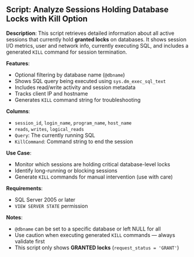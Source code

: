 ## Script: Analyze Sessions Holding Database Locks with Kill Option

**Description**:
This script retrieves detailed information about all active sessions that currently hold **granted locks** on databases. It shows session I/O metrics, user and network info, currently executing SQL, and includes a generated `KILL` command for session termination.

**Features**:
- Optional filtering by database name (`@dbname`)
- Shows SQL query being executed using `sys.dm_exec_sql_text`
- Includes read/write activity and session metadata
- Tracks client IP and hostname
- Generates `KILL` command string for troubleshooting

**Columns**:
- `session_id`, `login_name`, `program_name`, `host_name`
- `reads`, `writes`, `logical_reads`
- `Query`: The currently running SQL
- `KillCommand`: Command string to end the session

**Use Case**:
- Monitor which sessions are holding critical database-level locks
- Identify long-running or blocking sessions
- Generate `KILL` commands for manual intervention (use with care)

**Requirements**:
- SQL Server 2005 or later
- `VIEW SERVER STATE` permission

**Notes**:
- `@dbname` can be set to a specific database or left NULL for all
- Use caution when executing generated `KILL` commands — always validate first
- This script only shows **GRANTED locks** (`request_status = 'GRANT'`)
